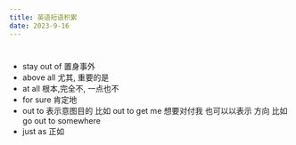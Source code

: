 ```yaml
---
title: 英语短语积累
date: 2023-9-16
---
```


# 

* stay out of  置身事外
* above all   尤其,  重要的是
* at all 根本,完全不, 一点也不
* for sure 肯定地
* out to 表示意图目的  比如 out to get  me  想要对付我   也可以以表示 方向 比如  go out to somewhere
* just as 正如





